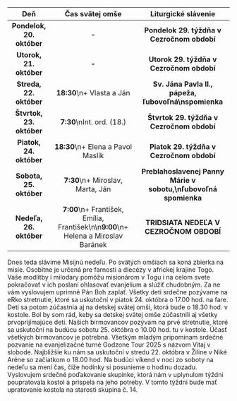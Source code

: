 <!-- title: "Informácie o omšiach - 19. - 26. október" -->
<!-- date: "2025-10-19" -->

<!-- table-setup wrapStyle=row; wrapOn=max-width:767px; wrapHideHeader=true -->
| Deň | Čas svätej omše | Liturgické slávenie |
| :---: | :---: | :---: |
| **Pondelok, 20. október** | **-** | **Pondelok 29. týždňa v Cezročnom období** |
| **Utorok, 21. október** | **-** | **Utorok 29. týždňa v Cezročnom období** |
| **Streda, 22. október** | **18:30**\n+ Vlasta a Ján | **Sv. Jána Pavla II., pápeža, ľubovoľná\nspomienka** |
| **Štvrtok, 23. október** | **7:30**\nInt. ord. (18.) | **Štvrtok 29. týždňa v Cezročnom období** |
| **Piatok, 24. október** | **18:30**\n+ Elena a Pavol Maslík | **Piatok 29. týždňa v Cezročnom období** |
| **Sobota, 25. október** | **7:30**\n+ Miroslav, Marta, Ján | **Preblahoslavenej Panny Márie v sobotu,\nľubovoľná spomienka** |
| **Nedeľa, 26. október** | **7:00**\n+ František, Emília, František\n\n**9:00**\n+ Helena a Miroslav Baránek | **TRIDSIATA NEDEĽA V CEZROČNOM OBDOBÍ** |





Dnes teda slávime Misijnú nedeľu. Po svätých omšiach sa koná zbierka na misie. Osobitne je určená pre farnosti a diecézy v africkej krajine Togo. Vaše modlitby i milodary pomôžu misionárom v Togu i na celom svete pokračovať v ich poslaní ohlasovať evanjelium a slúžiť chudobným.  Za ne vám vyslovujem uprimné Pán Boh zaplať.
Všetky deti srdečne pozývame na eRko stretnutie, ktoré sa uskutoční v piatok 24. októbra o 17.00 hod. na fare. Deti sa potom zúčastnia aj na detskej svätej omši, ktorá bude o 18.30 hod. v kostole. Bol by som rád, keby sa detskej svätej omše zúčastnili aj všetky prvoprijímajúce deti. 
Našich birmovancov pozývam na prvé stretnutie, ktoré sa uskutoční na budúcu sobotu 25. októbra o 10.00 hod. tu v kostole. Účasť všetkých birmovancov je potrebná. 
Všetkým mladým pripomínam srdečné pozvanie na evanjelizačné turné Godzone Tour 2025 s názvom Vitaj v slobode. Najbližšie ku nám sa uskutoční v stredu 22. októbra v Žiline v Niké Aréne so začiatkom o 18.00 hod.
Na budúci víkend v noci zo soboty na nedeľu sa mení čas, čiže hodinky si posunieme o hodinu dozadu.  
Vyslovujem srdečné poďakovanie skupinke, ktorá nám v uplynulom týždni poupratovala kostol a prispela na jeho potreby. V tomto týždni bude mať upratovanie kostola na starosti skupina č. 14.



